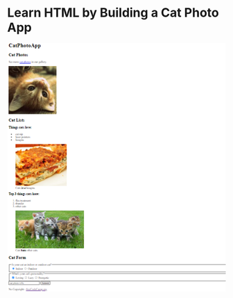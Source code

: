 
# Learn HTML by Building a Cat Photo App

<div align="center">
    <img src="https://github.com/ibrahimbayburtlu/Web-projects/blob/master/Cat%20App/CatPhotoApp.png">
</div>

  
